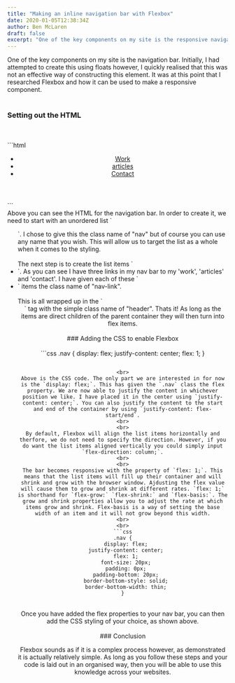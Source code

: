 ```yaml
---
title: "Making an inline navigation bar with Flexbox"
date: 2020-01-05T12:38:34Z
author: Ben McLaren
draft: false
excerpt: "One of the key components on my site is the responsive navigation bar. Initially, I had attempted to create this using floats however, I quickly realised that this was not an effective way of constructing this element."
---
```


One of the key components on my site is the navigation bar. Initially, I had attempted to create this using floats however, I quickly realised that this was not an effective way of constructing this element. It was at this point that I researched Flexbox and how it can be used to make a responsive component.
<br>
<br>
### Setting out the HTML
<br>
<br>
```html
<header class="header">
    <ul class="nav">
      <li class="nav-link">
        <a href="work.html">Work</a>
      </li>
      <li class="nav-link">
        <a href="articles.html">articles</a>
      </li>
      <li class="nav-link">
        <a href="contact.html">Contact</a>
      </li>
    </ul>
</header>
```

<br>
Above you can see the HTML for the navigation bar. In order to create it, we need to start with an unordered list `<ul>`. I chose to give this the class name of "nav" but of course you can use any name that you wish. This will allow us to target the list as a whole when it comes to the styling.
<br>
<br>
The next step is to create the list items `<li>`. As you can see I have three links in my nav bar to my 'work', 'articles' and 'contact'. I have given each of these `<li>` items the class name of "nav-link".
<br>
<br>
This is all wrapped up in the `<header>` tag with the simple class name of "header". Thats it! As long as the items are direct children of the parent container they will then turn into flex items.
<br>
<br>
### Adding the CSS to enable Flexbox
<br>
<br>
```css
.nav {
  display: flex;
  justify-content: center;
  flex: 1;
}

```

<br>
Above is the CSS code. The only part we are interested in for now is the `display: flex;`. This has given the `.nav` class the flex property. We are now able to justify the content in whichever position we like. I have placed it in the center using `justify-content: center;`. You can also justify the content to the start and end of the container by using `justify-content: flex-start/end`.
<br>
<br>
By default, Flexbox will align the list items horizontally and therfore, we do not need to specify the direction. However, if you do want the list items aligned vertically you could simply input `flex-direction: column;`.
<br>
<br>
The bar becomes responsive with the property of `flex: 1;`. This means that the list items will fill up their container and will shrink and grow with the browser window. Ajdusting the flex value will cause them to grow and shrink at different rates. `flex: 1;` is shorthand for `flex-grow:` `flex-shrink:` and `flex-basis:`. The grow and shrink properties allow you to adjust the rate at which items grow and shrink. Flex-basis is a way of setting the base width of an item and it will not grow beyond this width.
<br>
<br>
```css
.nav {
  display: flex;
  justify-content: center;
  flex: 1;
  font-size: 20px;
  padding: 0px;
  padding-bottom: 20px;
  border-bottom-style: solid;
  border-bottom-width: thin;
}
```

<br>
Once you have added the flex properties to your nav bar, you can then add the CSS styling of your choice, as shown above.
<br>
<br>
### Conclusion
<br>

Flexbox sounds as if it is a complex process however, as demonstrated it is actually relatively simple. As long as you follow these steps and your code is laid out in an organised way, then you will be able to use this knowledge across your websites.
